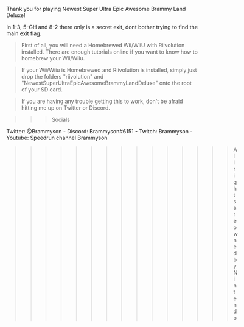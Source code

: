 Thank you for playing Newest Super Ultra Epic Awesome Brammy Land Deluxe!

In 1-3, 5-GH and 8-2 there only is a secret exit, dont bother trying to find the main exit flag.

> First of all, you will need a Homebrewed Wii/WiiU with Riivolution installed. There are enough
tutorials online if you want to know how to homebrew your Wii/Wiiu.

> If your Wii/Wiiu is Homebrewed and Riivolution is installed, simply just drop the folders
"riivolution" and "NewestSuperUltraEpicAwesomeBrammyLandDeluxe" onto the root of your SD card.

> If you are having any trouble getting this to work, don't be afraid hitting me up on Twitter
or Discord.



>>>Socials

Twitter: @Brammyson -
Discord: Brammyson#6151 -
Twitch: Brammyson -
Youtube: Speedrun channel Brammyson







>>>>>>>>>>>>>>>All rights are owned by Nintendo
